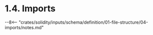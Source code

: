 <!-- This file is generated automatically by infrastructure scripts. Please don't edit by hand. -->

# 1.4. Imports

--8<-- "crates/solidity/inputs/schema/definition/01-file-structure/04-imports/notes.md"
